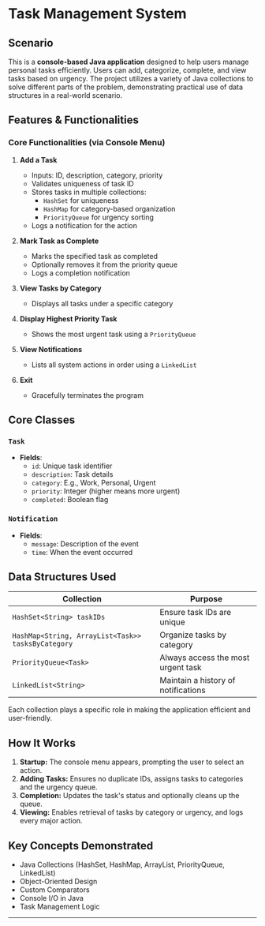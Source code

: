 # Task Management System

## Scenario
This is a **console-based Java application** designed to help users manage personal tasks efficiently. Users can add, categorize, complete, and view tasks based on urgency. The project utilizes a variety of Java collections to solve different parts of the problem, demonstrating practical use of data structures in a real-world scenario.

## Features & Functionalities

### Core Functionalities (via Console Menu)
1. **Add a Task**
    - Inputs: ID, description, category, priority
    - Validates uniqueness of task ID
    - Stores tasks in multiple collections:
        - `HashSet` for uniqueness
        - `HashMap` for category-based organization
        - `PriorityQueue` for urgency sorting
    - Logs a notification for the action

2. **Mark Task as Complete**
    - Marks the specified task as completed
    - Optionally removes it from the priority queue
    - Logs a completion notification

3. **View Tasks by Category**
    - Displays all tasks under a specific category

4. **Display Highest Priority Task**
    - Shows the most urgent task using a `PriorityQueue`

5. **View Notifications**
    - Lists all system actions in order using a `LinkedList`

6. **Exit**
    - Gracefully terminates the program

## Core Classes

### `Task`
- **Fields**:
    - `id`: Unique task identifier
    - `description`: Task details
    - `category`: E.g., Work, Personal, Urgent
    - `priority`: Integer (higher means more urgent)
    - `completed`: Boolean flag

### `Notification` 
- **Fields**:
    - `message`: Description of the event
    - `time`: When the event occurred

## Data Structures Used

| Collection | Purpose |
|-----------|---------|
| `HashSet<String> taskIDs` | Ensure task IDs are unique |
| `HashMap<String, ArrayList<Task>> tasksByCategory` | Organize tasks by category |
| `PriorityQueue<Task>` | Always access the most urgent task |
| `LinkedList<String>` | Maintain a history of notifications |

Each collection plays a specific role in making the application efficient and user-friendly.

## How It Works

1. **Startup:** The console menu appears, prompting the user to select an action.
2. **Adding Tasks:** Ensures no duplicate IDs, assigns tasks to categories and the urgency queue.
3. **Completion:** Updates the task's status and optionally cleans up the queue.
4. **Viewing:** Enables retrieval of tasks by category or urgency, and logs every major action.

## Key Concepts Demonstrated

- Java Collections (HashSet, HashMap, ArrayList, PriorityQueue, LinkedList)
- Object-Oriented Design
- Custom Comparators
- Console I/O in Java
- Task Management Logic

---
